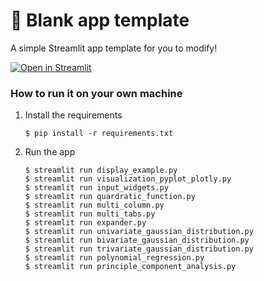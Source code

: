 # 🎈 Blank app template

A simple Streamlit app template for you to modify!

[![Open in Streamlit](https://static.streamlit.io/badges/streamlit_badge_black_white.svg)](https://blank-app-template.streamlit.app/)

### How to run it on your own machine

1. Install the requirements

   ```
   $ pip install -r requirements.txt
   ```

2. Run the app

   ```
   $ streamlit run display_example.py
   $ streamlit run visualization_pyplot_plotly.py
   $ streamlit run input_widgets.py
   $ streamlit run quardratic_function.py
   $ streamlit run multi_column.py
   $ streamlit run multi_tabs.py
   $ streamlit run expander.py
   $ streamlit run univariate_gaussian_distribution.py
   $ streamlit run bivariate_gaussian_distribution.py
   $ streamlit run trivariate_gaussian_distribution.py
   $ streamlit run polynomial_regression.py
   $ streamlit run principle_component_analysis.py
   ```
